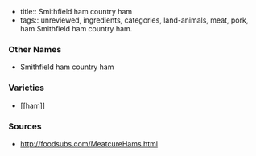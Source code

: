 - title:: Smithfield ham country ham
- tags:: unreviewed, ingredients, categories, land-animals, meat, pork, ham
Smithfield ham country ham.

### Other Names

* Smithfield ham country ham

### Varieties

* [[ham]]

### Sources
* http://foodsubs.com/MeatcureHams.html
